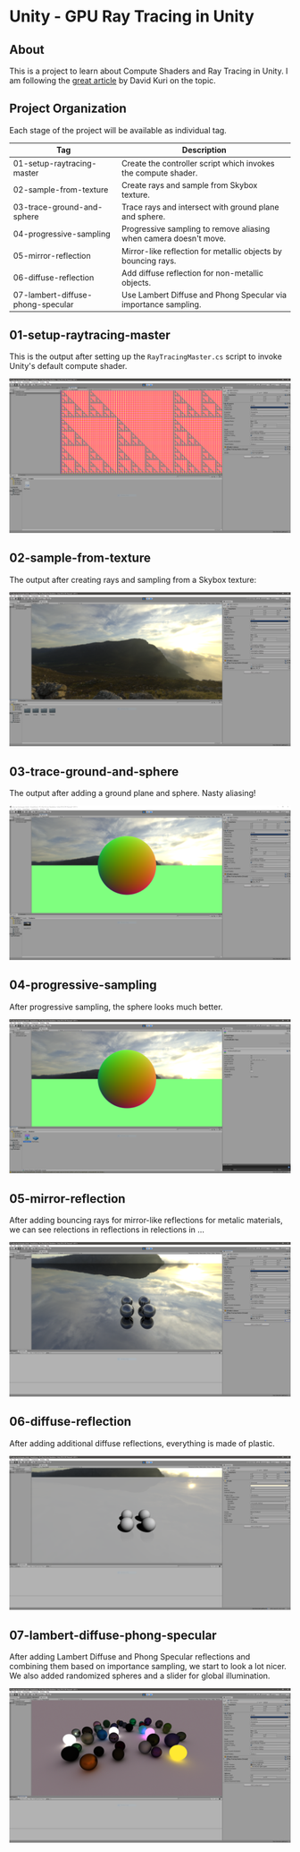 # Unity - GPU Ray Tracing in Unity

## About

This is a project to learn about Compute Shaders and Ray Tracing in Unity. I am following
the [great article](http://blog.three-eyed-games.com/2018/05/03/gpu-ray-tracing-in-unity-part-1/) by
David Kuri on the topic.

## Project Organization

Each stage of the project will be available as individual tag.

| Tag                               | Description                                                       |
| --------------------------------- | ----------------------------------------------------------------- |
| 01-setup-raytracing-master        | Create the controller script which invokes the compute shader.    |
| 02-sample-from-texture            | Create rays and sample from Skybox texture.                       |
| 03-trace-ground-and-sphere        | Trace rays and intersect with ground plane and sphere.            |
| 04-progressive-sampling           | Progressive sampling to remove aliasing when camera doesn't move. |
| 05-mirror-reflection              | Mirror-like reflection for metallic objects by bouncing rays.     |
| 06-diffuse-reflection             | Add diffuse reflection for non-metallic objects.                  |
| 07-lambert-diffuse-phong-specular | Use Lambert Diffuse and Phong Specular via importance sampling.   |

## 01-setup-raytracing-master

This is the output after setting up the `RayTracingMaster.cs` script to invoke Unity's default compute shader.

![Unity Default Compute Shader](./Documentation/Visualization/01-setup-raytracing-master.PNG "Unity Default Compute Shader")

## 02-sample-from-texture

The output after creating rays and sampling from a Skybox texture:

![Skybox Texture](./Documentation/Visualization/02-sample-from-texture.PNG "Cape Hill Skybox")

## 03-trace-ground-and-sphere

The output after adding a ground plane and sphere. Nasty aliasing!

![Sphere with Aliasing](./Documentation/Visualization/03-trace-ground-and-sphere.PNG "Sphere with Aliasing")

## 04-progressive-sampling

After progressive sampling, the sphere looks much better.

![Sphere with Progressive Sampling](./Documentation/Visualization/04-progressive-sampling.PNG "Sphere without aliasing effects")

## 05-mirror-reflection

After adding bouncing rays for mirror-like reflections for metalic materials, we can see relections in
reflections in relections in ...

![MirrorReflection](./Documentation/Visualization/05-mirror-reflection.PNG "Mirror-like reflection")

## 06-diffuse-reflection

After adding additional diffuse reflections, everything is made of plastic.

![DiffuseReflection](./Documentation/Visualization/06-diffuse-reflection.PNG "Diffuse reflection")

## 07-lambert-diffuse-phong-specular

After adding Lambert Diffuse and Phong Specular reflections and combining them based on importance sampling, we
start to look a lot nicer. We also added randomized spheres and a slider for global illumination.

![LambertDiffusePhongSpecular](./Documentation/Visualization/07-lambert-diffuse-phong-specular.PNG "Lambert Diffuse and Phong Specular reflections")